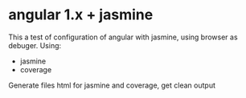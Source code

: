 # angular 1.x + jasmine
This a test of configuration of angular with jasmine, using browser as debuger.
Using:
- jasmine
- coverage

Generate files html for jasmine and coverage, get clean output
